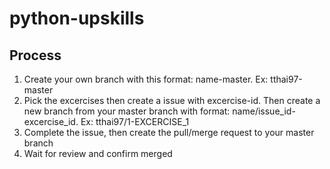 # python-upskills
## Process
1. Create your own branch with this format: name-master. Ex: tthai97-master
2. Pick the excercises then create a issue with excercise-id. Then create a new branch from your master branch with format: name/issue_id-excercise_id. Ex: tthai97/1-EXCERCISE_1
3. Complete the issue, then create the pull/merge request to your master branch
4. Wait for review and confirm merged
